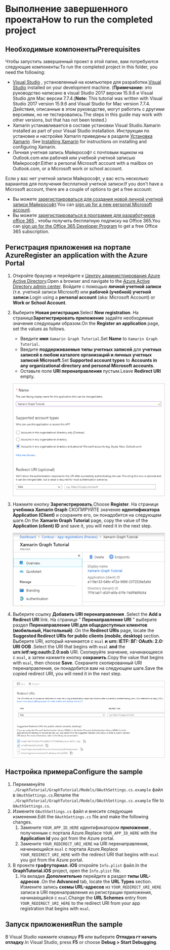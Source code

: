 # <a name="how-to-run-the-completed-project"></a><span data-ttu-id="2a5cd-101">Выполнение завершенного проекта</span><span class="sxs-lookup"><span data-stu-id="2a5cd-101">How to run the completed project</span></span>

## <a name="prerequisites"></a><span data-ttu-id="2a5cd-102">Необходимые компоненты</span><span class="sxs-lookup"><span data-stu-id="2a5cd-102">Prerequisites</span></span>

<span data-ttu-id="2a5cd-103">Чтобы запустить завершенный проект в этой папке, вам потребуются следующие компоненты:</span><span class="sxs-lookup"><span data-stu-id="2a5cd-103">To run the completed project in this folder, you need the following:</span></span>

- <span data-ttu-id="2a5cd-104">[Visual Studio](https://visualstudio.microsoft.com/vs/) , установленный на компьютере для разработки.</span><span class="sxs-lookup"><span data-stu-id="2a5cd-104">[Visual Studio](https://visualstudio.microsoft.com/vs/) installed on your development machine.</span></span> <span data-ttu-id="2a5cd-105">(**Примечание:** это руководство написано в visual Studio 2017 версии 15.9.6 и Visual Studio для Mac версии 7.7.4.</span><span class="sxs-lookup"><span data-stu-id="2a5cd-105">(**Note:** This tutorial was written with Visual Studio 2017 version 15.9.6 and Visual Studio for Mac version 7.7.4.</span></span> <span data-ttu-id="2a5cd-106">Действия, описанные в этом руководстве, могут работать с другими версиями, но не тестировались.</span><span class="sxs-lookup"><span data-stu-id="2a5cd-106">The steps in this guide may work with other versions, but that has not been tested.)</span></span>
- <span data-ttu-id="2a5cd-107">Xamarin устанавливается в составе установки Visual Studio.</span><span class="sxs-lookup"><span data-stu-id="2a5cd-107">Xamarin installed as part of your Visual Studio installation.</span></span> <span data-ttu-id="2a5cd-108">Инструкции по установке и настройке Xamarin приведены в разделе [Установка Xamarin](https://docs.microsoft.com/xamarin/cross-platform/get-started/installation) .</span><span class="sxs-lookup"><span data-stu-id="2a5cd-108">See [Installing Xamarin](https://docs.microsoft.com/xamarin/cross-platform/get-started/installation) for instructions on installing and configuring Xamarin.</span></span>
- <span data-ttu-id="2a5cd-109">Личная учетная запись Майкрософт с почтовым ящиком на Outlook.com или рабочей или учебной учетной записью Майкрософт.</span><span class="sxs-lookup"><span data-stu-id="2a5cd-109">Either a personal Microsoft account with a mailbox on Outlook.com, or a Microsoft work or school account.</span></span>

<span data-ttu-id="2a5cd-110">Если у вас нет учетной записи Майкрософт, у вас есть несколько вариантов для получения бесплатной учетной записи:</span><span class="sxs-lookup"><span data-stu-id="2a5cd-110">If you don't have a Microsoft account, there are a couple of options to get a free account:</span></span>

- <span data-ttu-id="2a5cd-111">Вы можете [зарегистрироваться для создания новой личной учетной записи Майкрософт](https://signup.live.com/signup?wa=wsignin1.0&rpsnv=12&ct=1454618383&rver=6.4.6456.0&wp=MBI_SSL_SHARED&wreply=https://mail.live.com/default.aspx&id=64855&cbcxt=mai&bk=1454618383&uiflavor=web&uaid=b213a65b4fdc484382b6622b3ecaa547&mkt=E-US&lc=1033&lic=1).</span><span class="sxs-lookup"><span data-stu-id="2a5cd-111">You can [sign up for a new personal Microsoft account](https://signup.live.com/signup?wa=wsignin1.0&rpsnv=12&ct=1454618383&rver=6.4.6456.0&wp=MBI_SSL_SHARED&wreply=https://mail.live.com/default.aspx&id=64855&cbcxt=mai&bk=1454618383&uiflavor=web&uaid=b213a65b4fdc484382b6622b3ecaa547&mkt=E-US&lc=1033&lic=1).</span></span>
- <span data-ttu-id="2a5cd-112">Вы можете [зарегистрироваться в программе для разработчиков office 365](https://developer.microsoft.com/office/dev-program) , чтобы получить бесплатную подписку на Office 365.</span><span class="sxs-lookup"><span data-stu-id="2a5cd-112">You can [sign up for the Office 365 Developer Program](https://developer.microsoft.com/office/dev-program) to get a free Office 365 subscription.</span></span>

## <a name="register-an-application-with-the-azure-portal"></a><span data-ttu-id="2a5cd-113">Регистрация приложения на портале Azure</span><span class="sxs-lookup"><span data-stu-id="2a5cd-113">Register an application with the Azure Portal</span></span>

1. <span data-ttu-id="2a5cd-114">Откройте браузер и перейдите к [Центру администрирования Azure Active Directory](https://aad.portal.azure.com).</span><span class="sxs-lookup"><span data-stu-id="2a5cd-114">Open a browser and navigate to the [Azure Active Directory admin center](https://aad.portal.azure.com).</span></span> <span data-ttu-id="2a5cd-115">Войдите с помощью **личной учетной записи** (т.е. учетной записи Microsoft) или **рабочей (учебной) учетной записи**.</span><span class="sxs-lookup"><span data-stu-id="2a5cd-115">Login using a **personal account** (aka: Microsoft Account) or **Work or School Account**.</span></span>

1. <span data-ttu-id="2a5cd-116">Выберите **Новая регистрация**.</span><span class="sxs-lookup"><span data-stu-id="2a5cd-116">Select **New registration**.</span></span> <span data-ttu-id="2a5cd-117">На странице**Зарегистрировать приложение** задайте необходимые значения следующим образом.</span><span class="sxs-lookup"><span data-stu-id="2a5cd-117">On the **Register an application** page, set the values as follows.</span></span>

    - <span data-ttu-id="2a5cd-118">Введите **имя** `Xamarin Graph Tutorial`.</span><span class="sxs-lookup"><span data-stu-id="2a5cd-118">Set **Name** to `Xamarin Graph Tutorial`.</span></span>
    - <span data-ttu-id="2a5cd-119">Введите **поддерживаемые типы учетных записей** для **учетных записей в любом каталоге организаций и личных учетных записей Microsoft**.</span><span class="sxs-lookup"><span data-stu-id="2a5cd-119">Set **Supported account types** to **Accounts in any organizational directory and personal Microsoft accounts**.</span></span>
    - <span data-ttu-id="2a5cd-120">Оставьте поле **URI перенаправления** пустым.</span><span class="sxs-lookup"><span data-stu-id="2a5cd-120">Leave **Redirect URI** empty.</span></span>

    ![Снимок страницы "регистрация приложения"](../../tutorial/images/aad-register-an-app.png)

1. <span data-ttu-id="2a5cd-122">Нажмите кнопку **Зарегистрировать**.</span><span class="sxs-lookup"><span data-stu-id="2a5cd-122">Choose **Register**.</span></span> <span data-ttu-id="2a5cd-123">На странице **учебника Xamarin Graph** СКОПИРУЙТЕ значение **идентификатора Application (Client)** и сохраните его, он понадобится на следующем шаге.</span><span class="sxs-lookup"><span data-stu-id="2a5cd-123">On the **Xamarin Graph Tutorial** page, copy the value of the **Application (client) ID** and save it, you will need it in the next step.</span></span>

    ![Снимок экрана с ИДЕНТИФИКАТОРом приложения для новой регистрации приложения](../../tutorial/images/aad-application-id.png)

1. <span data-ttu-id="2a5cd-125">Выберите ссылку **Добавить URI перенаправления** .</span><span class="sxs-lookup"><span data-stu-id="2a5cd-125">Select the **Add a Redirect URI** link.</span></span> <span data-ttu-id="2a5cd-126">На странице " **Перенаправление URI** " выберите раздел **Перенаправление URI для общедоступных клиентов (мобильный, Настольный)** .</span><span class="sxs-lookup"><span data-stu-id="2a5cd-126">On the **Redirect URIs** page, locate the **Suggested Redirect URIs for public clients (mobile, desktop)** section.</span></span> <span data-ttu-id="2a5cd-127">Выберите URI, который начинается с `msal` **и** **urn: IETF: ВГ: OAuth: 2.0: URI OOB** .</span><span class="sxs-lookup"><span data-stu-id="2a5cd-127">Select the URI that begins with `msal` **and** the **urn:ietf:wg:oauth:2.0:oob** URI.</span></span> <span data-ttu-id="2a5cd-128">Скопируйте значение, начинающееся с `msal`, а затем нажмите кнопку **сохранить**.</span><span class="sxs-lookup"><span data-stu-id="2a5cd-128">Copy the value that begins with `msal`, then choose **Save**.</span></span> <span data-ttu-id="2a5cd-129">Сохраните скопированный URI перенаправления, он понадобится вам на следующем шаге.</span><span class="sxs-lookup"><span data-stu-id="2a5cd-129">Save the copied redirect URI, you will need it in the next step.</span></span>

    ![Снимок экрана со страницей URI переНаправления](../../tutorial/images/aad-redirect-uris.png)

## <a name="configure-the-sample"></a><span data-ttu-id="2a5cd-131">Настройка примера</span><span class="sxs-lookup"><span data-stu-id="2a5cd-131">Configure the sample</span></span>

1. <span data-ttu-id="2a5cd-132">Переименуйте `./GraphTutorial/GraphTutorial/Models/OAuthSettings.cs.example` файл в `OAuthSettings.cs`.</span><span class="sxs-lookup"><span data-stu-id="2a5cd-132">Rename the `./GraphTutorial/GraphTutorial/Models/OAuthSettings.cs.example` file to `OAuthSettings.cs`.</span></span>
1. <span data-ttu-id="2a5cd-133">Измените `OAuthSettings.cs` файл и внесите следующие изменения.</span><span class="sxs-lookup"><span data-stu-id="2a5cd-133">Edit the `OAuthSettings.cs` file and make the following changes.</span></span>
    1. <span data-ttu-id="2a5cd-134">Замените `YOUR_APP_ID_HERE` идентификатором **приложения** , полученным с портала Azure.</span><span class="sxs-lookup"><span data-stu-id="2a5cd-134">Replace `YOUR_APP_ID_HERE` with the **Application Id** you got from the Azure portal.</span></span>
    1. <span data-ttu-id="2a5cd-135">Замените `YOUR_REDIRECT_URI_HERE` на URI перенаправления, начинающийся `msal` с портала Azure.</span><span class="sxs-lookup"><span data-stu-id="2a5cd-135">Replace `YOUR_REDIRECT_URI_HERE` with the redirect URI that begins with `msal` you got from the Azure portal.</span></span>
1. <span data-ttu-id="2a5cd-136">В проекте **графтуториал. iOS** откройте `Info.plist` файл.</span><span class="sxs-lookup"><span data-stu-id="2a5cd-136">In the **GraphTutorial.iOS** project, open the `Info.plist` file.</span></span>
    1. <span data-ttu-id="2a5cd-137">На вкладке **Дополнительно** перейдите в раздел **типы URL-адресов** .</span><span class="sxs-lookup"><span data-stu-id="2a5cd-137">On the **Advanced** tab, locate the **URL Types** section.</span></span> <span data-ttu-id="2a5cd-138">Измените запись **схемы URL-адресов** из `YOUR_REDIRECT_URI_HERE` записи в URI перенаправления из регистрации приложения, начинающейся с `msal`.</span><span class="sxs-lookup"><span data-stu-id="2a5cd-138">Change the **URL Schemes** entry from `YOUR_REDIRECT_URI_HERE` to the redirect URI from your app registration that begins with `msal`.</span></span>

## <a name="run-the-sample"></a><span data-ttu-id="2a5cd-139">Запуск приложения</span><span class="sxs-lookup"><span data-stu-id="2a5cd-139">Run the sample</span></span>

<span data-ttu-id="2a5cd-140">В Visual Studio нажмите клавишу **F5** или выберите **Отладка _гт_ начать отладку**.</span><span class="sxs-lookup"><span data-stu-id="2a5cd-140">In Visual Studio, press **F5** or choose **Debug > Start Debugging**.</span></span>